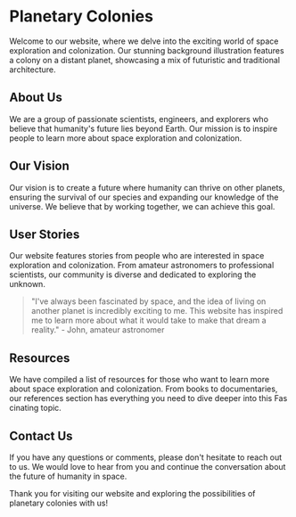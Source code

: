 <!--font:Barlow Condensed-->

# Planetary Colonies

Welcome to our website, where we delve into the exciting world of space exploration and colonization. Our stunning background illustration features a colony on a distant planet, showcasing a mix of futuristic and traditional architecture.

## About Us

We are a group of passionate scientists, engineers, and explorers who believe that humanity's future lies beyond Earth. Our mission is to inspire people to learn more about space exploration and colonization.

## Our Vision

Our vision is to create a future where humanity can thrive on other planets, ensuring the survival of our species and expanding our knowledge of the universe. We believe that by working together, we can achieve this goal.

## User Stories

Our website features stories from people who are interested in space exploration and colonization. From amateur astronomers to professional scientists, our community is diverse and dedicated to exploring the unknown.

> "I've always been fascinated by space, and the idea of living on another planet is incredibly exciting to me. This website has inspired me to learn more about what it would take to make that dream a reality." - John, amateur astronomer

## Resources

We have compiled a list of resources for those who want to learn more about space exploration and colonization. From books to documentaries, our references section has everything you need to dive deeper into this Fas<wbr>ci<wbr>na<wbr>ting topic.

## Contact Us

If you have any questions or comments, please don't hesitate to reach out to us. We would love to hear from you and continue the conversation about the future of humanity in space.

Thank you for visiting our website and exploring the possibilities of planetary colonies with us!

<!--

Write me content for website with wallpaper which alt text is:

"An illustration of a colony on a distant planet, with a mix of futuristic and traditional architecture."

The name/title of the page should not be 1:1 copy of the alt text but rather a real content of the website which is using this wallpaper.

- Use markdown format
- Start with heading
- Heading should be short and concise
- The content should look like a real website
- The website should not be about the wallpaper, wallpaper is just a related background
- Heading should be contain work "wallpaper" or "background"
- Include real sections like references, contact, user stories, etc. use things relevant to the page purpose.
- Feel free to use structure like headings, bullets, numbering, blockquotes, paragraphs, horizontal lines, etc.
- You can use formatting like bold or _italic_
- You can include UTF-8 emojis
- Links should be only #hash anchors (and you can refer to the document itself)
- Do not include images


---


# Discover the Future with Our Planetary Colonies Wallpaper

Welcome to our website, where we explore the possibilities of human settlement on other planets. Our wallpaper features a stunning illustration of a colony on a distant planet, showcasing a mix of futuristic and traditional architecture.

## About Us
We are a group of passionate scientists, engineers, and explorers who believe that humanity's future lies beyond Earth. Our mission is to inspire people to learn more about space exploration and colonization.

## Our Vision
Our vision is to create a future where humanity can thrive on other planets, ensuring the survival of our species and expanding our knowledge of the universe. We believe that by working together, we can achieve this goal.

## User Stories
Our website features stories from people who are interested in space exploration and colonization. From amateur astronomers to professional scientists, our community is diverse and dedicated to exploring the unknown.

> "I've always been fascinated by space, and the idea of living on another planet is incredibly exciting to me. This website has inspired me to learn more about what it would take to make that dream a reality." - John, amateur astronomer

## References
We have compiled a list of resources for those who want to learn more about space exploration and colonization. From books to documentaries, our references section has everything you need to dive deeper into this Fas<wbr>ci<wbr>na<wbr>ting topic.

## Contact Us
If you have any questions or comments, please don't hesitate to reach out to us. We would love to hear from you and continue the conversation about the future of humanity in space.

Thank you for visiting our website and exploring the possibilities of planetary colonies with us!


---


Heading should not include word "wallpaper". The website should not be about the wallpaper itself, wallpaper is just a related background, rewrite whole content.


---


# Explore the Possibilities of Planetary Colonies

Welcome to our website, where we delve into the exciting world of space exploration and colonization. Our stunning background illustration features a colony on a distant planet, showcasing a mix of futuristic and traditional architecture.

## About Us
We are a group of passionate scientists, engineers, and explorers who believe that humanity's future lies beyond Earth. Our mission is to inspire people to learn more about space exploration and colonization.

## Our Vision
Our vision is to create a future where humanity can thrive on other planets, ensuring the survival of our species and expanding our knowledge of the universe. We believe that by working together, we can achieve this goal.

## User Stories
Our website features stories from people who are interested in space exploration and colonization. From amateur astronomers to professional scientists, our community is diverse and dedicated to exploring the unknown.

> "I've always been fascinated by space, and the idea of living on another planet is incredibly exciting to me. This website has inspired me to learn more about what it would take to make that dream a reality." - John, amateur astronomer

## Resources
We have compiled a list of resources for those who want to learn more about space exploration and colonization. From books to documentaries, our references section has everything you need to dive deeper into this Fas<wbr>ci<wbr>na<wbr>ting topic.

## Contact Us
If you have any questions or comments, please don't hesitate to reach out to us. We would love to hear from you and continue the conversation about the future of humanity in space.

Thank you for visiting our website and exploring the possibilities of planetary colonies with us!

-->
